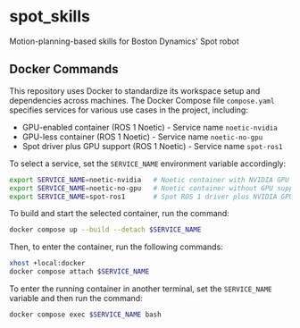 # spot_skills

Motion-planning-based skills for Boston Dynamics' Spot robot

## Docker Commands

This repository uses Docker to standardize its workspace setup and dependencies across machines. The Docker Compose file `compose.yaml` specifies services for various use cases in the project, including:

- GPU-enabled container (ROS 1 Noetic) - Service name `noetic-nvidia`
- GPU-less container (ROS 1 Noetic) - Service name `noetic-no-gpu`
- Spot driver plus GPU support (ROS 1 Noetic) - Service name `spot-ros1`

To select a service, set the `SERVICE_NAME` environment variable accordingly:

```bash
export SERVICE_NAME=noetic-nvidia   # Noetic container with NVIDIA GPU support
export SERVICE_NAME=noetic-no-gpu   # Noetic container without GPU support
export SERVICE_NAME=spot-ros1       # Spot ROS 1 driver plus NVIDIA GPU support
```

To build and start the selected container, run the command:

```bash
docker compose up --build --detach $SERVICE_NAME
```

Then, to enter the container, run the following commands:

```bash
xhost +local:docker
docker compose attach $SERVICE_NAME
```

To enter the running container in another terminal, set the `SERVICE_NAME` variable and then run the command:

```bash
docker compose exec $SERVICE_NAME bash
```
